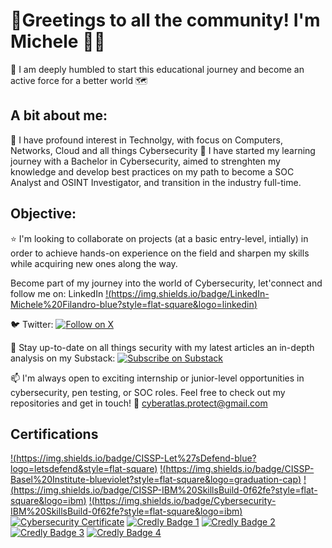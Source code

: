 # 👋Greetings to all the community! I'm Michele 🙋‍♂️
🤝 I am deeply humbled to start this educational journey and become an active force for a better world 🗺️

## A bit about me:
👀 I have profound interest in Technolgy, with focus on Computers, Networks, Cloud and all things Cybersecurity 
🌱 I have started my learning journey with a Bachelor in Cybersecurity, aimed to strenghten my knowledge and develop best practices on my path to become a SOC Analyst and OSINT Investigator, and transition in the industry full-time.

## Objective:
⭐ I'm looking to collaborate on projects (at a basic entry-level, intially) in order to achieve hands-on experience on the field and sharpen my skills while acquiring new ones along the way.

Become part of my journey into the world of Cybersecurity, let'connect and follow me on:
LinkedIn [!(https://img.shields.io/badge/LinkedIn-Michele%20Filandro-blue?style=flat-square&logo=linkedin)](https://www.linkedin.com/in/michele-filandro-atlas-security/)

🐦 Twitter: 
[![Follow on X](https://img.shields.io/badge/X-@Atl4sCyberSec-1DA1F2?style=flat-square&logo=twitter)](https://x.com/Atl4sCyberSec)

📑 Stay up-to-date on all things security with my latest articles an in-depth analysis on my Substack:
[![Subscribe on Substack](https://img.shields.io/badge/Substack-AtlasProtect-orange?style=flat-square&logo=substack)](https://substack.com/@atlasprotect?r=1f5xo4&utm_campaign=profile&utm_medium=profile-page)

📫 I'm always open to exciting internship or junior-level opportunities in cybersecurity, pen testing, or SOC roles. Feel free to check out my repositories and get in touch! 📧 cyberatlas.protect@gmail.com
      

## Certifications

[!(https://img.shields.io/badge/CISSP-Let%27sDefend-blue?logo=letsdefend&style=flat-square)](https://app.letsdefend.io/my-rewards/detail/af4cabe4778547beaf379edff34a4a56)
[!(https://img.shields.io/badge/CISSP-Basel%20Institute-blueviolet?style=flat-square&logo=graduation-cap)](https://learn.baselgovernance.org/mod/customcert/verify_certificate.php?code=6UPOI5FziI&qrcode=1)
[!(https://img.shields.io/badge/CISSP-IBM%20SkillsBuild-0f62fe?style=flat-square&logo=ibm)](https://courses.skillsbuild.skillsnetwork.site/certificates/1b0d14c95ca5460592fa255f37ca7f40)
[!(https://img.shields.io/badge/Cybersecurity-IBM%20SkillsBuild-0f62fe?style=flat-square&logo=ibm)](https://courses.skillsbuild.skillsnetwork.site/certificates/6361b0078e8f41b696c700230a0b6c26)
[![Cybersecurity Certificate](https://img.shields.io/badge/Cybersecurity-IBM%20SkillsBuild-0f62fe?style=flat-square&logo=ibm)](https://courses.skillsbuild.skillsnetwork.site/certificates/804ea5422b9b475e8f15a9d406522224)
[![Credly Badge 1](https://img.shields.io/badge/Certifications-Credly%20Badge%201-1A74D9?style=flat-square)](https://www.credly.com/badges/8c13d126-6a2b-49b2-8f4e-0f468fceb60f/linked_in_profile)
[![Credly Badge 2](https://img.shields.io/badge/Certifications-Credly%20Badge%202-1A74D9?style=flat-square)](https://www.credly.com/badges/0d0d9d19-bbf5-424f-8780-01080a7a781e/linked_in_profile)
[![Credly Badge 3](https://img.shields.io/badge/Certifications-Credly%20Badge%203-1A74D9?style=flat-square)](https://www.credly.com/badges/c5679763-1543-4f47-8163-26c1c3f3cd5d/linked_in_profile)
[![Credly Badge 4](https://img.shields.io/badge/Certifications-Credly%20Badge%204-1A74D9?style=flat-square)](https://www.credly.com/badges/a3ff5c4f-4eb2-4614-8ad4-c07076624c94/linked_in_profile)





<!---
Mi117/Mi117 is a ✨ special ✨ repository because its `README.md` (this file) appears on your GitHub profile.
You can click the Preview link to take a look at your changes.
--->
